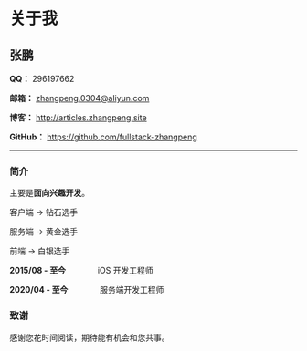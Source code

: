 # 关于我

## 张鹏

**QQ：** 296197662

**邮箱：** zhangpeng.0304@aliyun.com

**博客：** <http://articles.zhangpeng.site>

**GitHub：** <https://github.com/fullstack-zhangpeng>

---

### 简介

主要是**面向兴趣开发**。

客户端 -> 钻石选手

服务端 -> 黄金选手

前端     -> 白银选手

**2015/08 - 至今**　　　　iOS 开发工程师

**2020/04 - 至今**　　　　服务端开发工程师

### 致谢

感谢您花时间阅读，期待能有机会和您共事。
